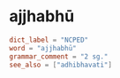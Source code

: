 # ajjhabhū

``` toml
dict_label = "NCPED"
word = "ajjhabhū"
grammar_comment = "2 sg."
see_also = ["adhibhavati"]
```


